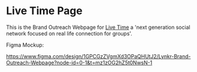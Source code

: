 # Live Time Page

This is the Brand Outreach Webpage for [Live Time](https://www.linkedin.com/in/emilyjwheeler/) a 'next generation social network focused on real life connection for groups'.

Figma Mockup:

https://www.figma.com/design/1GPCGzZVgmXd3OPaQHUtJ2/Lynkr-Brand-Outreach-Webpage?node-id=0-1&t=mz1zOG2hZ5t0NwsN-1
